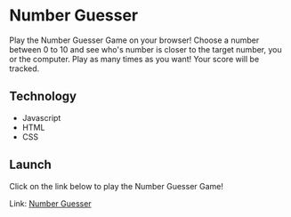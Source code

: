 # Number Guesser

Play the Number Guesser Game on your browser! Choose a number between 0 to 10 and see who's number is closer to the target number, you or the computer. Play as many times as you want! Your score will be tracked.

## Technology

* Javascript
* HTML
* CSS

## Launch

Click on the link below to play the Number Guesser Game!

Link: [Number Guesser](https://hasonnn.github.io/number_guesser/ "Number Guesser")


